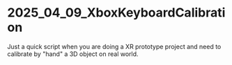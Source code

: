 # 2025_04_09_XboxKeyboardCalibration
Just a quick script when you are doing a XR prototype project and need to calibrate by "hand" a 3D object on real world.
